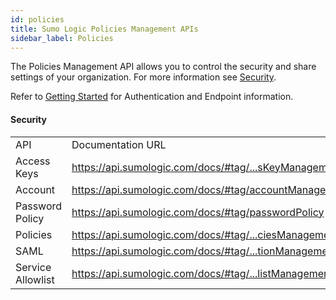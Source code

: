 ```yaml
---
id: policies
title: Sumo Logic Policies Management APIs
sidebar_label: Policies
---
```


The Policies Management API allows you to control the security and share settings of your organization. For more information see [Security](https://help.sumologic.com/?cid=4041).

Refer to [Getting Started](docs/api/index.md) for Authentication and Endpoint information.


#### Security

<table>
  <tr>
   <td>API
   </td>
   <td>Documentation URL
   </td>
  </tr>
  <tr>
   <td>Access Keys
   </td>
   <td><a href="https://api.sumologic.com/docs/#tag/accessKeyManagement">https://api.sumologic.com/docs/#tag/...sKeyManagement</a>
   </td>
  </tr>
  <tr>
   <td>Account
   </td>
   <td><a href="https://api.sumologic.com/docs/#tag/accountManagement">https://api.sumologic.com/docs/#tag/accountManagement</a>
   </td>
  </tr>
  <tr>
   <td>Password Policy
   </td>
   <td><a href="https://api.sumologic.com/docs/#tag/passwordPolicy">https://api.sumologic.com/docs/#tag/passwordPolicy</a>
   </td>
  </tr>
  <tr>
   <td>Policies
   </td>
   <td><a href="https://api.sumologic.com/docs/#tag/policiesManagement">https://api.sumologic.com/docs/#tag/...ciesManagement</a>
   </td>
  </tr>
  <tr>
   <td>SAML
   </td>
   <td><a href="https://api.sumologic.com/docs/#tag/samlConfigurationManagement">https://api.sumologic.com/docs/#tag/...tionManagement</a>
   </td>
  </tr>
  <tr>
   <td>Service Allowlist
   </td>
   <td><a href="https://api.sumologic.com/docs/#tag/serviceAllowlistManagement">https://api.sumologic.com/docs/#tag/...listManagement</a>
   </td>
  </tr>
</table>
